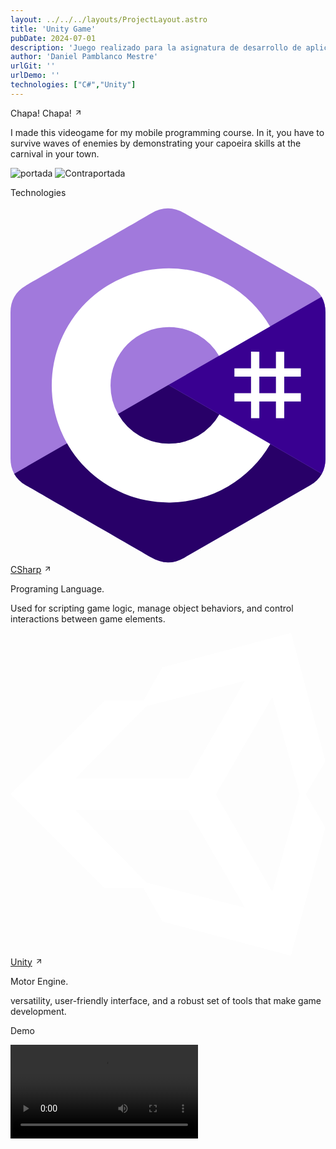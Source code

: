 ```yaml
---
layout: ../../../layouts/ProjectLayout.astro
title: 'Unity Game'
pubDate: 2024-07-01
description: 'Juego realizado para la asignatura de desarrollo de aplicaciones moviles en DAM.'
author: 'Daniel Pamblanco Mestre'
urlGit: ''
urlDemo: ''
technologies: ["C#","Unity"]
---
```


<div class="grid items-center py-4 space-y-20">
  <div class="flex flex-col space-y-5">
  <div class="group flex space-x-1 items-center">
    <a class="text-xl text-neutral-700 dark:text-neutral-200 decoration-solid underline-offset-[5px] hover:underline"
    target="_blank">Chapa! Chapa!</a>
    <svg
                width="13"
                height="13"
                stroke="currentColor"
                stroke-width="2"
                class="lucide-icon lucide lucide-arrow-up-right opacity-50 duration-200 group-hover:translate-x-[1.5px] group-hover:opacity-100 font-semibold stroke-neutral-700 dark:stroke-neutral-100"
                xmlns="http://www.w3.org/2000/svg"
                viewBox="0 0 24 24"
                fill="none"
                stroke-linecap="round"
                stroke-linejoin="round"
                ><path d="M7 7h10v10"></path><path d="M7 17 17 7"></path></svg>
                </div>
    <p class="text-sm text-neutral-600 dark:text-neutral-300">I made this videogame for my mobile programming course. In it, you have to survive waves of enemies by demonstrating your capoeira skills at the carnival in your town.</p>
    <div class="grid sm:grid-cols-2 items-center space-x-2">
    <img class="rounded hover:transition duration-75 hover:scale-105" src="/videojuego.png"alt="portada"/>
    <img class="rounded hover:transition duration-75 hover:scale-105" src="/videojuego2.png"alt="Contraportada"/>
    </div>
    <p class="text-lg text-neutral-700 dark:text-neutral-200">Technologies</p>
    <div class="grid grid-cols-1 sm:grid-cols-2 gap-10">
    <!-- Tecnología 1 -->
      <div class="flex flex-col p-5 space-y-2 ring-1 ring-gray-300 dark:ring-neutral-700 rounded-lg hover:shadow-md transition-shadow duration-500  dark:hover:shadow-neutral-300 hover:shadow-neutral-400">
        <div class="flex flex-wrap gap-2 items-center">
        <svg xmlns="http://www.w3.org/2000/svg" class="size-9" preserveAspectRatio="xMidYMid" viewBox="0 -1.43 255.58 290.11"><path fill="#a179dc" d="M255.57 84.45c0-4.83-1.04-9.1-3.13-12.76a24.4 24.4 0 0 0-9.24-9C209.17 43.05 175.1 23.5 141.1 3.86c-9.17-5.3-18.06-5.1-27.16.27-13.54 7.98-81.35 46.83-101.55 58.53C4.06 67.5.02 74.87 0 84.44v118.37c0 4.72 1 8.9 2.99 12.51 2.05 3.72 5.17 6.82 9.38 9.26 20.21 11.7 88.02 50.55 101.56 58.53 9.11 5.38 18 5.57 27.17.27 34.02-19.64 68.08-39.2 102.1-58.81a24.33 24.33 0 0 0 9.4-9.25c1.99-3.61 2.98-7.8 2.98-12.52l-.01-118.35"/><path fill="#280068" d="M128.18 143.24 2.98 215.33c2.06 3.7 5.18 6.8 9.4 9.25 20.2 11.7 88.01 50.55 101.55 58.53 9.11 5.38 18 5.57 27.17.27 34.02-19.64 68.08-39.2 102.1-58.81a24.33 24.33 0 0 0 9.4-9.25z"/><path fill="#390091" d="M255.57 84.45c0-4.83-1.04-9.1-3.13-12.76l-124.26 71.55 124.41 72.07c2-3.6 2.99-7.79 3-12.51 0 0 0-78.9-.02-118.35"/><g fill="#fff"><path d="M201.9 116.3v13.47h13.47v-13.48h6.73v13.48h13.48v6.73H222.1v13.48h13.48v6.74H222.1v13.47h-6.73V156.7h-13.48v13.48h-6.73V156.7h-13.48v-6.73h13.47V136.5h-13.47v-6.74h13.47v-13.48zm13.47 20.2h-13.48v13.48h13.48z"/><path d="M128.46 48.63a94.96 94.96 0 0 1 82.26 47.45l-.16-.27-41.35 23.8A47.28 47.28 0 0 0 129 96.33h-.54a47.3 47.3 0 0 0-47.3 47.3 47.08 47.08 0 0 0 6.23 23.47 47.28 47.28 0 0 0 82.29-.27l-.2.35 41.29 23.91a94.97 94.97 0 0 1-81.25 47.54h-1.06a94.96 94.96 0 0 1-95-95 95 95 0 0 1 95-95z"/></g></svg>
          <div class="flex flex-col">
            <div class="group flex space-x-1 items-center">
              <a class="text-neutral-700 dark:text-neutral-200 " href="https://learn.microsoft.com/es-es/dotnet/csharp/" target="_blank">CSharp</a>
              <svg
                width="13"
                height="13"
                stroke="currentColor"
                stroke-width="2"
                class="lucide-icon lucide lucide-arrow-up-right opacity-50 duration-200 group-hover:translate-x-[1.5px] group-hover:opacity-100 font-semibold stroke-neutral-700 dark:stroke-neutral-100"
                xmlns="http://www.w3.org/2000/svg"
                viewBox="0 0 24 24"
                fill="none"
                stroke-linecap="round"
                stroke-linejoin="round"
                ><path d="M7 7h10v10"></path><path d="M7 17 17 7"></path></svg>
            </div>
            <p class="text-sm text-neutral-500 dark:text-neutral-300">Programing Language.</p>
          </div>
        </div>
        <p class="text-sm p-1 rounded text-neutral-700 dark:text-neutral-200">Used for scripting game logic, manage object behaviors, and control interactions between game elements.</p>
      </div>
      <!-- Tecnología 2 -->
      <div class="flex flex-col p-5 space-y-2 ring-1 ring-gray-300 dark:ring-neutral-700 rounded-lg hover:shadow-md transition-shadow duration-500  dark:hover:shadow-neutral-300 hover:shadow-neutral-400">
        <div class="flex flex-wrap gap-2 items-center">
         <svg xmlns="http://www.w3.org/2000/svg" preserveAspectRatio="xMidYMid" viewBox="0 0 256 263" class="size-9"><path d="M166.9 131.2L212.8 52l22.2 79.2-22.2 79.3-46-79.3zm-22.4 13l46 79.2-80-20.5L52.6 144h91.8zM190.4 39l-45.9 79.3H52.7l57.7-58.8 80-20.5zm65.5 65.2L228 0 123.4 28l-15.5 27.2-31.4-.2L0 131.2l76.5 76.3 31.4-.2 15.5 27.2 104.5 27.9 28-104.2-15.9-27 16-27z" fill="#fff"/></svg>
          <div class="flex flex-col">
            <div class="group flex space-x-1 items-center">
              <a class="text-neutral-700 dark:text-neutral-200" href="https://unity.com/es" target="_blank">Unity</a>
              <svg
                width="13"
                height="13"
                stroke="currentColor"
                stroke-width="2"
                class="lucide-icon lucide lucide-arrow-up-right opacity-50 duration-200 group-hover:translate-x-[1.5px] group-hover:opacity-100 font-semibold stroke-neutral-700 dark:stroke-neutral-100"
                xmlns="http://www.w3.org/2000/svg"
                viewBox="0 0 24 24"
                fill="none"
                stroke-linecap="round"
                stroke-linejoin="round"
                ><path d="M7 7h10v10"></path><path d="M7 17 17 7"></path></svg>
            </div>
            <p class="text-sm text-neutral-500 dark:text-neutral-300">Motor Engine.</p>
          </div>
        </div>
        <p class="text-sm p-1 rounded text-neutral-700 dark:text-neutral-200 text-wrap">versatility, user-friendly interface, and a robust set of tools that make game development.</p>
      </div>
      <!-- siguiente tech -->
    </div>
    <div class="grid items-center py-5">
  <div class="flex flex-col space-y-3 items-center">
  <p class="text-sm text-neutral-700 dark:text-neutral-200">Demo</p>
  <video controls class="rounded">
  <source src="/0414.mp4" type="video/mp4">
  </video>
  </div>
  
  
  </div>
</div>
